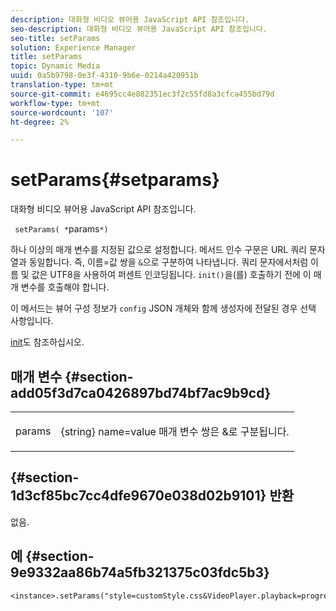 ```yaml
---
description: 대화형 비디오 뷰어용 JavaScript API 참조입니다.
seo-description: 대화형 비디오 뷰어용 JavaScript API 참조입니다.
seo-title: setParams
solution: Experience Manager
title: setParams
topic: Dynamic Media
uuid: 0a5b9798-0e3f-4310-9b6e-0214a420951b
translation-type: tm+mt
source-git-commit: e4695cc4e882351ec3f2c55fd8a3cfca455bd79d
workflow-type: tm+mt
source-wordcount: '107'
ht-degree: 2%

---
```



# setParams{#setparams}

대화형 비디오 뷰어용 JavaScript API 참조입니다.

` setParams( *`params`*)`

하나 이상의 매개 변수를 지정된 값으로 설정합니다. 메서드 인수 구문은 URL 쿼리 문자열과 동일합니다. 즉, 이름=값 쌍을 `&`으로 구분하여 나타냅니다. 쿼리 문자에서처럼 이름 및 값은 UTF8을 사용하여 퍼센트 인코딩됩니다. `init()`을(를) 호출하기 전에 이 매개 변수를 호출해야 합니다.

이 메서드는 뷰어 구성 정보가 `config` JSON 개체와 함께 생성자에 전달된 경우 선택 사항입니다.

[init](../../../c-html5-aem-asset-viewers/c-html5-aem-int-video/c-html5-aem-int-video-javascriptapiref/r-html5-aem-int-video-javascriptapiref-init.md#reference-aee94dd92a28410784f7a1792e28683b)도 참조하십시오.


## 매개 변수 {#section-add05f3d7ca0426897bd74bf7ac9b9cd}

<table id="table_896DFF34A68A403DB93A6D597461A573"> 
 <tbody> 
  <tr> 
   <td colname="col1"> <p> <span class="codeph"> <span class="varname"> params</span> </span> </p> </td> 
   <td colname="col2"> <p> <span class="codeph"> {string}</span> name=value 매개 변수 쌍은  <span class="codeph"> &amp;</span>로 구분됩니다. </p> </td> 
  </tr> 
 </tbody> 
</table>

## {#section-1d3cf85bc7cc4dfe9670e038d02b9101} 반환

없음.

## 예 {#section-9e9332aa86b74a5fb321375c03fdc5b3}

```
<instance>.setParams("style=customStyle.css&VideoPlayer.playback=progressive")
```
